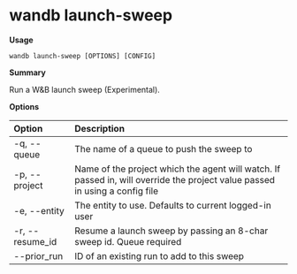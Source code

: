 # wandb launch-sweep

**Usage**

`wandb launch-sweep [OPTIONS] [CONFIG]`

**Summary**

Run a W&B launch sweep (Experimental).

**Options**

| **Option** | **Description** |
| :--- | :--- |
| -q, --queue | The name of a queue to push the sweep to |
| -p, --project | Name of the project which the agent will watch. If   passed in, will override the project value passed in using a config file |
| -e, --entity | The entity to use. Defaults to current logged-in user |
| -r, --resume_id | Resume a launch sweep by passing an 8-char sweep id.   Queue required |
| --prior_run | ID of an existing run to add to this sweep |

